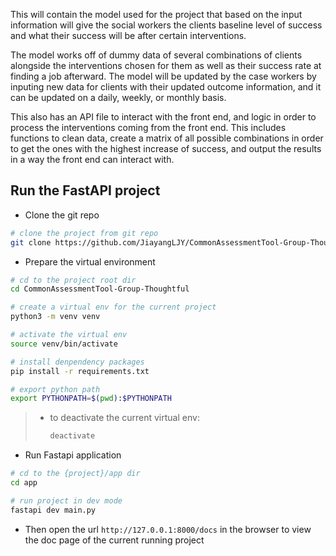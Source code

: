 This will contain the model used for the project that based on the input information will give the social workers the clients baseline level of success and what their success will be after certain interventions.

The model works off of dummy data of several combinations of clients alongside the interventions chosen for them as well as their success rate at finding a job afterward. The model will be updated by the case workers by inputing new data for clients with their updated outcome information, and it can be updated on a daily, weekly, or monthly basis.

This also has an API file to interact with the front end, and logic in order to process the interventions coming from the front end. This includes functions to clean data, create a matrix of all possible combinations in order to get the ones with the highest increase of success, and output the results in a way the front end can interact with.



## Run the FastAPI project

- Clone the git repo

```bash
# clone the project from git repo
git clone https://github.com/JiayangLJY/CommonAssessmentTool-Group-Thoughtful.git
```



* Prepare the virtual environment

```bash
# cd to the project root dir
cd CommonAssessmentTool-Group-Thoughtful

# create a virtual env for the current project
python3 -m venv venv

# activate the virtual env
source venv/bin/activate

# install denpendency packages
pip install -r requirements.txt

# export python path
export PYTHONPATH=$(pwd):$PYTHONPATH
```

> - to deactivate the current virtual env:
>
>   ```bash
>   deactivate
>   ```



- Run Fastapi application

```bash
# cd to the {project}/app dir
cd app

# run project in dev mode
fastapi dev main.py 
```

- Then open the url `http://127.0.0.1:8000/docs` in the browser to view the doc page of the current running project

